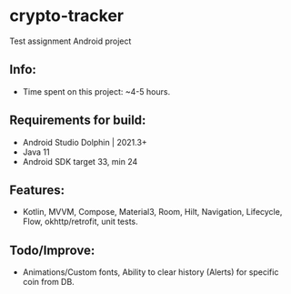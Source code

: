 # crypto-tracker
Test assignment Android project

## Info:
- Time spent on this project: ~4-5 hours.

## Requirements for build: 
- Android Studio Dolphin | 2021.3+
- Java 11
- Android SDK target 33, min 24

## Features:
- Kotlin, MVVM, Compose, Material3, Room, Hilt, Navigation, Lifecycle, Flow, okhttp/retrofit, unit tests. 

## Todo/Improve:
- Animations/Custom fonts, Ability to clear history (Alerts) for specific coin from DB. 

